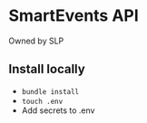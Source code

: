 # SmartEvents API
Owned by SLP

## Install locally
* `bundle install`
* `touch .env`
* Add secrets to .env